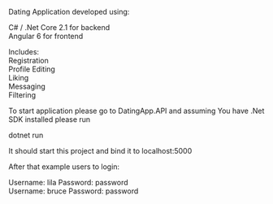 Dating Application developed using:

C# / .Net Core 2.1 for backend  
Angular 6 for frontend  

Includes:  
Registration  
Profile Editing  
Liking  
Messaging  
Filtering  

To start application please go to DatingApp.API and assuming You have .Net SDK installed please run

dotnet run

It should start this project and bind it to localhost:5000

After that example users to login:

Username: lila Password: password  
Username: bruce Password: password
